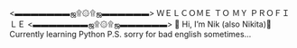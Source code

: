 <▬▬▬▬▬▬▬ஜ۩۞۩ஜ▬▬▬▬▬▬>
ＷＥＬＣＯＭＥ ＴＯ ＭＹ ＰＲＯＦＩＬＥ
<▬▬▬▬▬▬▬ஜ۩۞۩ஜ▬▬▬▬▬▬>
👋 Hi, I’m Nik (also Nikita)👋
Currently learning Python 
P.S. sorry for bad english sometimes...

<!---
GitKitQ/GitKitQ is a ✨ special ✨ repository because its `README.md` (this file) appears on your GitHub profile.
You can click the Preview link to take a look at your changes.
--->
